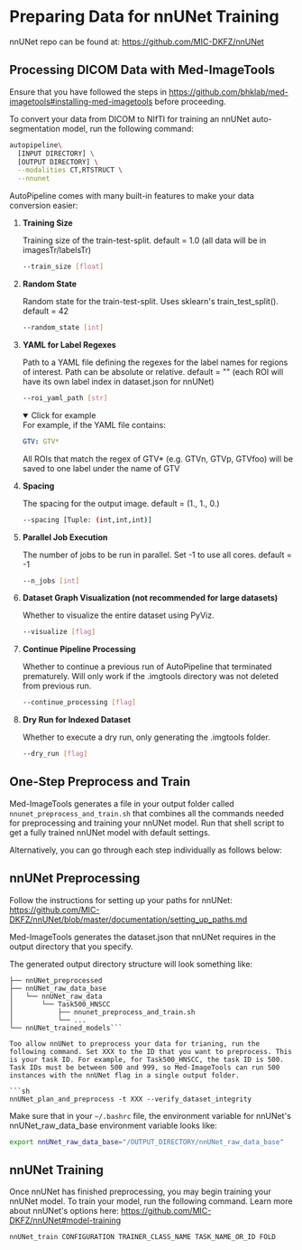 # Preparing Data for nnUNet Training

nnUNet repo can be found at: <https://github.com/MIC-DKFZ/nnUNet>

## Processing DICOM Data with Med-ImageTools

Ensure that you have followed the steps in <https://github.com/bhklab/med-imagetools#installing-med-imagetools> before proceeding.

To convert your data from DICOM to NIfTI for training an nnUNet auto-segmentation model, run the following command:

```sh
autopipeline\
  [INPUT DIRECTORY] \
  [OUTPUT DIRECTORY] \
  --modalities CT,RTSTRUCT \
  --nnunet
```

AutoPipeline comes with many built-in features to make your data conversion easier:

1. **Training Size**

    Training size of the train-test-split. default = 1.0 (all data will be in imagesTr/labelsTr)

    ```sh
    --train_size [float]
    ```

2. **Random State**

    Random state for the train-test-split. Uses sklearn's train_test_split(). default = 42

    ```sh
    --random_state [int]
    ```

3. **YAML for Label Regexes**

    Path to a YAML file defining the regexes for the label names for regions of interest. Path can be absolute or relative. default = "" (each ROI will have its own label index in dataset.json for nnUNet)

    ```sh
    --roi_yaml_path [str]
    ```

    <details open>
    <summary>Click for example</summary>
    For example, if the YAML file contains:

    ```yaml
    GTV: GTV*
    ```

    All ROIs that match the regex of GTV* (e.g. GTVn, GTVp, GTVfoo) will be saved to one label under the name of GTV
    </details>

4. **Spacing**

    The spacing for the output image. default = (1., 1., 0.)

    ```sh
    --spacing [Tuple: (int,int,int)]
    ```

5. **Parallel Job Execution**

    The number of jobs to be run in parallel. Set -1 to use all cores. default = -1

    ```sh
    --n_jobs [int]
    ```

6. **Dataset Graph Visualization (not recommended for large datasets)**

    Whether to visualize the entire dataset using PyViz.

    ```sh
    --visualize [flag]
    ```

7. **Continue Pipeline Processing**

    Whether to continue a previous run of AutoPipeline that terminated prematurely. Will only work if the .imgtools directory was not deleted from previous run.

    ```sh
    --continue_processing [flag]
    ```

8. **Dry Run for Indexed Dataset**

    Whether to execute a dry run, only generating the .imgtools folder.

    ```sh
    --dry_run [flag]
    ```

## One-Step Preprocess and Train

Med-ImageTools generates a file in your output folder called `nnunet_preprocess_and_train.sh` that combines all the commands needed for preprocessing and training your nnUNet model. Run that shell script to get a fully trained nnUNet model with default settings.

Alternatively, you can go through each step individually as follows below:

## nnUNet Preprocessing

Follow the instructions for setting up your paths for nnUNet: <https://github.com/MIC-DKFZ/nnUNet/blob/master/documentation/setting_up_paths.md>

Med-ImageTools generates the dataset.json that nnUNet requires in the output directory that you specify.

The generated output directory structure will look something like:

```OUTPUT_DIRECTORY
├── nnUNet_preprocessed
├── nnUNet_raw_data_base
│   └── nnUNet_raw_data
│       └── Task500_HNSCC
│           ├── nnunet_preprocess_and_train.sh
│           └── ...
└── nnUNet_trained_models```

Too allow nnUNet to preprocess your data for trianing, run the following command. Set XXX to the ID that you want to preprocess. This is your task ID. For example, for Task500_HNSCC, the task ID is 500. Task IDs must be between 500 and 999, so Med-ImageTools can run 500 instances with the nnUNet flag in a single output folder.

```sh
nnUNet_plan_and_preprocess -t XXX --verify_dataset_integrity
```

Make sure that in your `~/.bashrc` file, the environment variable for nnUNet's nnUNet_raw_data_base environment variable looks like:

```sh
export nnUNet_raw_data_base="/OUTPUT_DIRECTORY/nnUNet_raw_data_base"
```

## nnUNet Training

Once nnUNet has finished preprocessing, you may begin training your nnUNet model. To train your model, run the following command. Learn more about nnUNet's options here: <https://github.com/MIC-DKFZ/nnUNet#model-training>

```sh
nnUNet_train CONFIGURATION TRAINER_CLASS_NAME TASK_NAME_OR_ID FOLD
```
